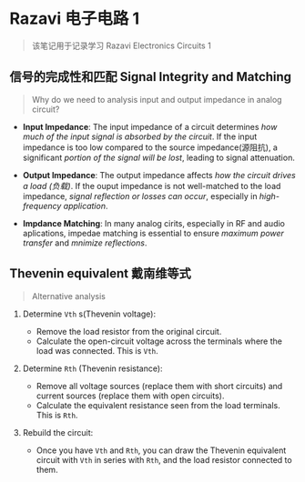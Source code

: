 # Razavi 电子电路 1

> 该笔记用于记录学习 Razavi Electronics Circuits 1

## 信号的完成性和匹配 Signal Integrity and Matching 

> Why do we need to analysis input and output impedance in analog circuit?

* __Input Impedance__: The input impedance of a circuit determines *how much of the input signal is absorbed by the circuit*. If the input impedance is too low compared to the source impedance(源阻抗), a significant *portion of the signal will be lost*, leading to signal attenuation.

* __Output Impedance__: The output impedance affects *how the circuit drives a load (负载)*. If the ouput impedance is not well-matched to the load impedance, *signal reflection or losses can occur*, especially in *high-frequency application*.

* __Impdance Matching__: In many analog cirits, especially in RF and audio aplications, impedae matching is essential to ensure *maximum power transfer* and *mnimize reflections*.

## Thevenin equivalent 戴南维等式

> Alternative analysis  

1. Determine ```Vth``` s(Thevenin voltage):  
    * Remove the load resistor from the original circuit.
    * Calculate the open-circuit voltage across the terminals where the load was connected. This is ```Vth```.

2. Determine ```Rth``` (Thevenin resistance):
    * Remove all voltage sources (replace them with short circuits) and current sources (replace them with open circuits).
    * Calculate the equivalent resistance seen from the load terminals. This is ```Rth```. 

3. Rebuild the circuit:  
    * Once you have ```Vth``` and ```Rth```, you can draw the Thevenin equivalent circuit with ```Vth``` in series with ```Rth```, and the load resistor connected to them.

